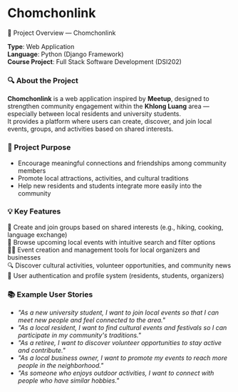 # Chomchonlink
🧩 Project Overview — Chomchonlink

**Type**: Web Application  
**Language**: Python (Django Framework)  
**Course Project**: Full Stack Software Development (DSI202)

### 🔍 About the Project

**Chomchonlink** is a web application inspired by **Meetup**, designed to strengthen community engagement within the **Khlong Luang** area — especially between local residents and university students.  
It provides a platform where users can create, discover, and join local events, groups, and activities based on shared interests.

### 🎯 Project Purpose

- Encourage meaningful connections and friendships among community members  
- Promote local attractions, activities, and cultural traditions  
- Help new residents and students integrate more easily into the community

### 💡 Key Features

👥 Create and join groups based on shared interests (e.g., hiking, cooking, language exchange)  
📅 Browse upcoming local events with intuitive search and filter options  
🧑‍💼 Event creation and management tools for local organizers and businesses  
🔍 Discover cultural activities, volunteer opportunities, and community news  
🔐 User authentication and profile system (residents, students, organizers)

### 📚 Example User Stories

- *"As a new university student, I want to join local events so that I can meet new people and feel connected to the area."*  
- *"As a local resident, I want to find cultural events and festivals so I can participate in my community's traditions."*  
- *"As a retiree, I want to discover volunteer opportunities to stay active and contribute."*  
- *"As a local business owner, I want to promote my events to reach more people in the neighborhood."*  
- *"As someone who enjoys outdoor activities, I want to connect with people who have similar hobbies."*
